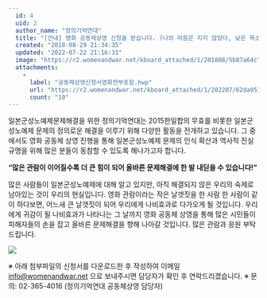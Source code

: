 ```yaml
---
  id: 4
  uid: 2
  author_name: "정의기억연대"
  title: "[안내] 영화 공동체상영 신청을 받습니다. (나의 마음은 지지 않았다, 낮은 목소리, 어폴로지)"
  created: "2018-08-29 21:34:35"
  updated: "2022-07-22 21:16:31"
  image: "https://r2.womenandwar.net/kboard_attached/1/201808/5b87a64c757bb7610509.png"
  attachments: 
    - 
      label: "공동체상영신청서영화전부포함.hwp"
      url: "https://r2.womenandwar.net/kboard_attached/1/202207/62da951f209324624501.hwp"
      count: "10"
---
```

일본군성노예제문제해결을 위한 정의기억연대는 2015한일합의 무효를 비롯한 일본군성노예제 문제의 정의로운 해결을 이루기 위해 다양한 활동을 전개하고 있습니다. 그 중에서도 영화 공동체 상영 진행을 통해 일본군성노예제 문제의 인식 확산과 역사적 진실규명을 위해 많은 분들이 동참할 수 있도록 해나가고자 합니다.

**“많은 관람이 이어질수록 더 큰 힘이 되어 올바른 문제해결에 한 발 내딛을 수 있습니다!”**

많은 사람들이 일본군성노예제에 대해 알고 있지만, 아직 해결되지 않은 우리의 숙제로 남아있는 것이 우리의 현실입니다. 영화 관람이라는 작은 날갯짓을 한 사람 한 사람이 같이 하다보면, 어느새 큰 날갯짓이 되어 우리에게 나비효과로 다가오게 될 것입니다. 우리에게 귀감이 될 나비효과가 나타나는 그 날까지 영화 공동체 상영을 통해 많은 시민들이 피해자들의 손을 잡고 올바른 문제해결을 향해 나아갈 것입니다. 많은 관람과 응원 부탁드립니다.

![](https://r2.womenandwar.net/kboard_attached/1/201808/5b87a64c757bb7610509.png)

※ 아래 첨부파일의 신청서를 다운로드한 후 작성하여 이메일 info@womenandwar.net 으로 보내주시면 담당자가 확인 후 연락드리겠습니다.
※ 문의: 02-365-4016 (정의기억연대 공동체상영 담당자)